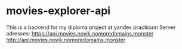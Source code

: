 # movies-explorer-api

This is a backend for my diploma project at yandex practicum
Server adresses:
https://api.movies.novik.nomoredomains.monster
http://api.movies.novik.nomoredomains.monster
